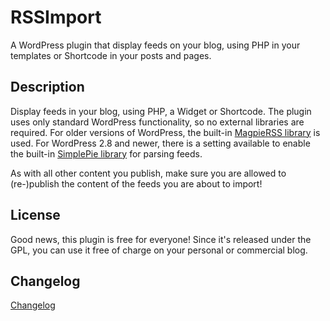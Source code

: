 # RSSImport

A WordPress plugin that display feeds on your blog, using PHP in your templates or Shortcode in your posts and pages.

## Description
Display feeds in your blog, using PHP, a Widget or Shortcode. The plugin uses only standard WordPress functionality, so no external libraries are required. For older versions of WordPress, the built-in [MagpieRSS library](https://magpierss.sourceforge.net/) is used. For WordPress 2.8 and newer, there is a setting available to enable the built-in [SimplePie library](https://simplepie.org/) for parsing feeds.

As with all other content you publish, make sure you are allowed to (re-)publish the content of the feeds you are about to import!

## License
Good news, this plugin is free for everyone! Since it's released under the GPL, you can use it free of charge on your personal or commercial blog.

## Changelog
[Changelog](CHANGELOG.md)
